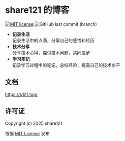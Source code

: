 # share121 的博客

[![MIT license](https://img.shields.io/badge/license-MIT-brightgreen.svg)](https://opensource.org/licenses/MIT)
![GitHub last commit (branch)](https://img.shields.io/github/last-commit/share121/blog/main?label=%E6%9C%80%E5%90%8E%E4%B8%80%E6%AC%A1%E6%8F%90%E4%BA%A4)

- **记录生活**  
  记录生活中的点滴，分享自己的感悟和经历
- **技术分享**  
  分享技术心得，探讨技术问题，共同进步
- **学习笔记**  
  记录学习过程中的笔记，总结经验，提高自己的技术水平

## 文档

https://s121.top/

## 许可证

Copyright (c) 2025 share121

根据 [MIT License](https://github.com/share121/blog/blob/master/LICENSE) 发布
